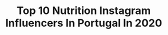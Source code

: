 ---
title: Top 10 Nutrition Instagram Influencers In Portugal In 2020
description: >-
  Find top nutrition Instagram influencers in Portugal in 2020. Most popular hashtags: #stayhome #healthyfood #coronavirus #stayathome.
platform: Instagram
profiles:
  - username: "gabriell_boss"
    fullname: >-
      Gabriell Boss
    location: "Portugal"
    followers: 16848
    engagement: 1070
    commentsToLikes: 0.028334
    id: ck6tlp2386d6z0j718imm6o92
    verified: false
    hashtags: "#american, #azul, #drawing, #thanks"
  - username: "rubisero"
    fullname: >-
      Rubisero | 🇬🇧🇵🇹
    location: "Portugal"
    followers: 5564
    engagement: 1469
    commentsToLikes: 0.057674
    id: ck8tagnk4ro9f0j78l9wzfqfn
    verified: false
    hashtags: "#hustle, #smallbusiness, #kitty, #dogs"
  - username: "fabiosvalente"
    fullname: >-
      Fábio Santos Valente
    location: "Portugal"
    followers: 23121
    engagement: 344
    commentsToLikes: 0.024032
    id: ck14k1tnxnauw0i19ox723474
    verified: false
    hashtags: "#pub, #noponto, #dott, #dollypartonchallenge"
  - username: "trainermiguel24"
    fullname: >-
      Sérgio Miguel
    location: "Portugal"
    followers: 13580
    engagement: 492
    commentsToLikes: 0.009334
    id: ck9whf8vdxlbk0j78aufxpy66
    verified: false
    hashtags: "#fat, #homeworkout, #pin, #treino"
  - username: "valeriagorelova"
    fullname: >-
      Нутрициолог & Wellness Coach
    location: "Portugal"
    followers: 9840
    engagement: 617
    commentsToLikes: 0.062900
    id: ck8taon7qsin70j78d954h1j7
    verified: false
    hashtags: "#37days"
  - username: "sergiosveloso"
    fullname: >-
      Sérgio Veloso
    location: "Portugal"
    followers: 40708
    engagement: 192
    commentsToLikes: 0.035723
    id: ck8sxmhw1hvuc0j78q936pzqj
    verified: false
    hashtags: "#apetite, #lowcarb, #soja, #metaclinic"
  - username: "miguelthevegan"
    fullname: >-
      Miguel
    location: "Portugal"
    followers: 21677
    engagement: 253
    commentsToLikes: 0.058523
    id: ck8t1d3xjvb1t0j78hu95cydr
    verified: false
    hashtags: "#covid, #emotions, #fridaymotivation, #carbup"
  - username: "no.food.rules"
    fullname: >-
      Colleen Christensen, RD
    location: "Portugal"
    followers: 98121
    engagement: 410
    commentsToLikes: 0.021641
    id: ck13d3vyu3jq80i198pjo1w2o
    verified: false
    hashtags: "#ad"
  - username: "melaniebronze"
    fullname: >-
      Melanie Santos (Mel)
    location: "Portugal"
    followers: 9797
    engagement: 858
    commentsToLikes: 0.008622
    id: ck8t0eykdrua30j78h37j4hp6
    verified: false
    hashtags: "#everis, #stayhealthy, #suunto, #lidlportugal"
  - username: "andrew_cotty"
    fullname: >-
      Andrew Cotton
    location: "Portugal"
    followers: 53305
    engagement: 196
    commentsToLikes: 0.055110
    id: ck0w1su1vkyrz0i19bxz7hcjy
    verified: true
    hashtags: "#aclinjury, #getthisgiveaway, #swisbest, #nutrition"
---